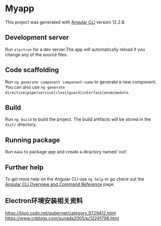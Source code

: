 # Myapp

This project was generated with [Angular CLI](https://github.com/angular/angular-cli) version 12.2.8.

## Development server

Run `electron` for a dev server.The app will automatically reload if you change any of the source files.

## Code scaffolding

Run `ng generate component component-name` to generate a new component. You can also use `ng generate directive|pipe|service|class|guard|interface|enum|module`.

## Build

Run `ng build` to build the project. The build artifacts will be stored in the `dist/` directory.

## Running package 

Run `make` to package app and create a diractory named 'out'.

## Further help

To get more help on the Angular CLI use `ng help` or go check out the [Angular CLI Overview and Command Reference](https://angular.io/cli) page.

## Electron环境安装相关资料

https://blog.csdn.net/qubernet/category_9729412.html
<br>
https://www.cnblogs.com/sunada2005/p/12291798.html